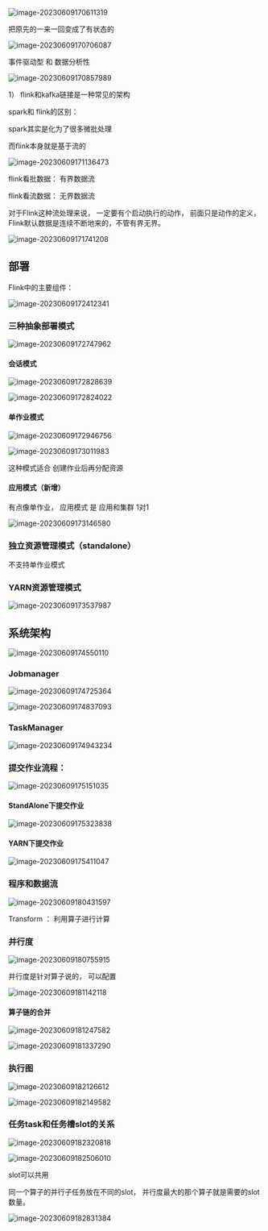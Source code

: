 ![image-20230609170611319](【技术学习】Flink学习笔记.assets/image-20230609170611319.png)





把原先的一来一回变成了有状态的

![image-20230609170706087](【技术学习】Flink学习笔记.assets/image-20230609170706087.png)

事件驱动型 和 数据分析性

![image-20230609170857989](【技术学习】Flink学习笔记.assets/image-20230609170857989.png)

1） flink和kafka链接是一种常见的架构



spark和 flink的区别： 

spark其实是化为了很多微批处理

而flink本身就是基于流的

![image-20230609171136473](【技术学习】Flink学习笔记.assets/image-20230609171136473.png)



flink看批数据：  有界数据流

flink看流数据：  无界数据流





对于Flink这种流处理来说， 一定要有个启动执行的动作， 前面只是动作的定义， Flink默认数据是连续不断地来的，不管有界无界。

![image-20230609171741208](【技术学习】Flink学习笔记.assets/image-20230609171741208.png)



## 部署

Flink中的主要组件：

![image-20230609172412341](【技术学习】Flink学习笔记.assets/image-20230609172412341.png)

### 三种抽象部署模式

![image-20230609172747962](【技术学习】Flink学习笔记.assets/image-20230609172747962.png)



#### 会话模式

![image-20230609172828639](【技术学习】Flink学习笔记.assets/image-20230609172828639.png)

![image-20230609172824022](【技术学习】Flink学习笔记.assets/image-20230609172824022.png)



#### 单作业模式

![image-20230609172946756](【技术学习】Flink学习笔记.assets/image-20230609172946756.png)

![image-20230609173011983](【技术学习】Flink学习笔记.assets/image-20230609173011983.png)

这种模式适合  创建作业后再分配资源





#### 应用模式（新增）

有点像单作业， 应用模式 是  应用和集群 1对1 

![image-20230609173146580](【技术学习】Flink学习笔记.assets/image-20230609173146580.png)



### 独立资源管理模式（standalone）

不支持单作业模式



### YARN资源管理模式

![image-20230609173537987](【技术学习】Flink学习笔记.assets/image-20230609173537987.png)

## 系统架构

![image-20230609174550110](【技术学习】Flink学习笔记.assets/image-20230609174550110.png)

### Jobmanager

![image-20230609174725364](【技术学习】Flink学习笔记.assets/image-20230609174725364.png)

![image-20230609174837093](【技术学习】Flink学习笔记.assets/image-20230609174837093.png)

### TaskManager

![image-20230609174943234](【技术学习】Flink学习笔记.assets/image-20230609174943234.png)

### 提交作业流程：

![image-20230609175151035](【技术学习】Flink学习笔记.assets/image-20230609175151035.png)

#### StandAlone下提交作业

![image-20230609175323838](【技术学习】Flink学习笔记.assets/image-20230609175323838.png)

#### YARN下提交作业

![image-20230609175411047](【技术学习】Flink学习笔记.assets/image-20230609175411047.png)

### 程序和数据流

![image-20230609180431597](【技术学习】Flink学习笔记.assets/image-20230609180431597.png)

Transform ： 利用算子进行计算



### 并行度

![image-20230609180755915](【技术学习】Flink学习笔记.assets/image-20230609180755915.png)

并行度是针对算子说的， 可以配置



![image-20230609181142118](【技术学习】Flink学习笔记.assets/image-20230609181142118.png)

#### 算子链的合并

![image-20230609181247582](【技术学习】Flink学习笔记.assets/image-20230609181247582.png)



![image-20230609181337290](【技术学习】Flink学习笔记.assets/image-20230609181337290.png)



### 执行图

![image-20230609182126612](【技术学习】Flink学习笔记.assets/image-20230609182126612.png)



![image-20230609182149582](【技术学习】Flink学习笔记.assets/image-20230609182149582.png)



### 任务task和任务槽slot的关系

![image-20230609182320818](【技术学习】Flink学习笔记.assets/image-20230609182320818.png)





![image-20230609182506010](【技术学习】Flink学习笔记.assets/image-20230609182506010.png)

slot可以共用

同一个算子的并行子任务放在不同的slot， 并行度最大的那个算子就是需要的slot数量。



![image-20230609182831384](【技术学习】Flink学习笔记.assets/image-20230609182831384.png)









